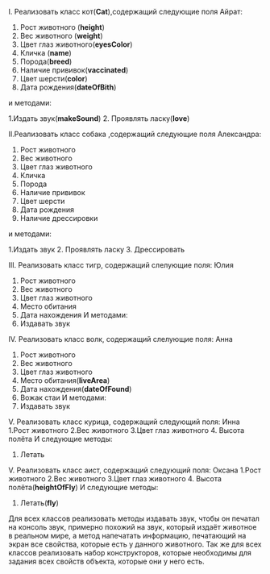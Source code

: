 I. Реализовать класс кот(**Cat**),содержащий следующие поля Айрат:
1. Рост животного (**height**)
2. Вес животного (**weight**)
3. Цвет глаз животного(**eyesColor**)
4. Кличка (**name**)
5. Порода(**breed**)
6. Наличие прививок(**vaccinated**)
7. Цвет шерсти(**color**)
8. Дата рождения(**dateOfBith**)


и методами:


1.Издать звук(**makeSound**)
2. Проявлять ласку(**love**)


II.Реализовать класс собака ,содержащий следующие поля Александра:
1. Рост животного
2. Вес животного
3. Цвет глаз животного
4. Кличка
5. Порода
6. Наличие прививок
7. Цвет шерсти
8. Дата рождения
9. Наличие дрессировки


и методами:


1.Издать звук
2. Проявлять ласку
3. Дрессировать


III. Реализовать класс тигр, содержащий слелующие поля: Юлия
1. Рост животного
2. Вес животного
3. Цвет глаз животного
4. Место обитания
5. Дата нахождения
И методами:
1. Издавать звук


IV. Реализовать класс волк, содержащий слелующие поля: Анна
1. Рост животного
2. Вес животного
3. Цвет глаз животного
4. Место обитания(**liveArea**)
5. Дата нахождения(**dateOfFound**)
6. Вожак стаи
И методами:
1. Издавать звук


V. Реализовать класс курица, содержащий следующий поля: Инна
1.Рост животного
2.Вес животного
3.Цвет глаз животного
4. Высота полёта
И следующие методы:
1. Летать


V. Реализовать класс аист, содержащий следующий поля: Оксана
1.Рост животного
2.Вес животного
3.Цвет глаз животного
4. Высота полёта(**heightOfFly**)
И следующие методы:
1. Летать(**fly**)

Для всех классов реализовать методы издавать звук, чтобы он печатал на консоль звук, примерно похожий на звук, который издаёт животное в реальном мире, а метод напечатать информацию, печатающий на экран все свойства, которые есть у данного животного. Так же для всех классов реализовать набор конструкторов, которые необходимы для задания всех свойств объекта, которые они у него есть.



